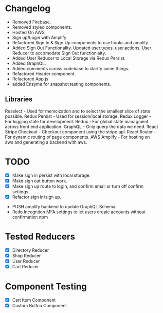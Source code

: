 # Changelog
- Removed Firebase.
- Removed styled components.
- Hosted On AWS
- Sign up/Login with Amplify
- Refactored Sign In & Sign Up components to use hooks and amplify.
- Added Sign Out Functionality. Updated user.types, user.actions, User Reducer to accomodate Sign Out functionlaity.
- Added User Reducer to Local Storage via Redux Persist.
- Added GraphQL.
- Added comments across codebase to clarify some things.
- Refactored Header component.
- Refactored App.js
- added Enzyme for snapshot testing components.

## Libraries
Reselect - Used for memoization and to select the smallest slice of state possible.
Redux Persist - Used for session/local storage.
Redux Logger - For logging state for development.
Redux - For global state managment across front end application.
GraphQL - Only query the data we need.
React Stripe Checkout - Checkout component using the stripe api.
React Router - For dynamic routing of page components.
AWS Amplify - For hosting on aws and generating a backend with aws.


# TODO
- [x] Make sign in persist with local storage. 
- [x] Make sign out button work. 
- [x] Make sign up route to login, and confirm email or turn off confirm settings. 
- [x] Refactor sign in/sign up. 
- PUSH amplify backend to update GraphQL Schema.
- Redo Incogntion MFA settings to let users create accounts without confirmation.npm

# Tested Reducers
- [x] Directory Reducer
- [x] Shop Reducer
- [x] User Reducer
- [x] Cart Reducer

# Component Testing
- [x] Cart Item Component
- [x] Custom Button Component
